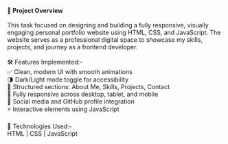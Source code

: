 <strong>🚀 Project Overview </strong>
<br><br>
This task focused on designing and building a fully responsive, visually engaging personal portfolio website using HTML, CSS, and JavaScript. The website serves as a professional digital space to showcase my skills, projects, and journey as a frontend developer.
<br> <br>
🛠️ Features Implemented:-
<br>
✅ Clean, modern UI with smooth animations<br>
🌗 Dark/Light mode toggle for accessibility<br>
📄 Structured sections: About Me, Skills, Projects, Contact<br>
📱 Fully responsive across desktop, tablet, and mobile<br>
🔗 Social media and GitHub profile integration<br>
⚡ Interactive elements using JavaScript<br>
<br>
📂 Technologies Used:-
<br>
HTML | CSS | JavaScript
